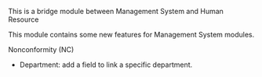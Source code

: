 This is a bridge module between Management System and Human Resource

This module contains some new features for Management System modules.

Nonconformity (NC)

- Department: add a field to link a specific department.
